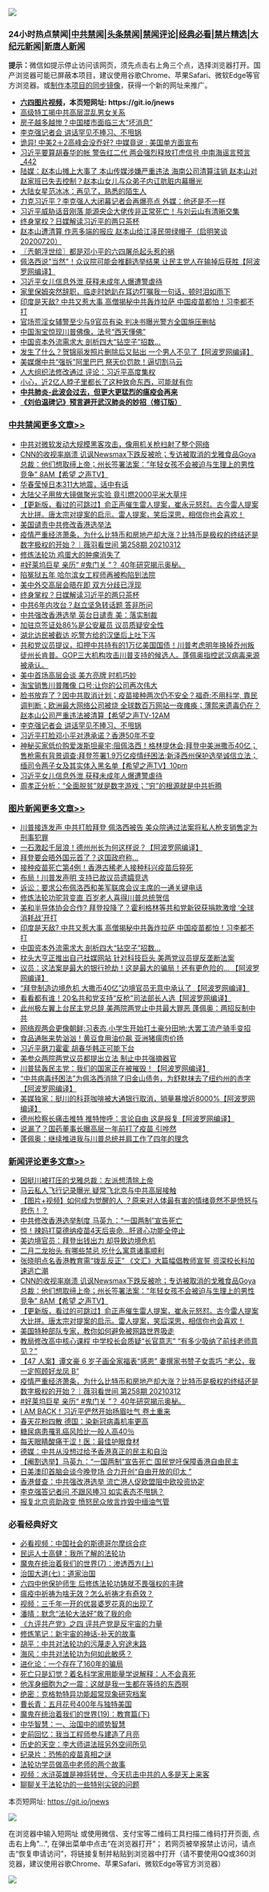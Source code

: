 ![](https://raw.githubusercontent.com/fqnews/bnews/master/64photo/fqnews-qr.jpg)

<div id="tt">
<h3>24小时热点禁闻|<a href="#%E4%B8%AD%E5%85%B1%E7%A6%81%E9%97%BB%E6%9B%B4%E5%A4%9A%E6%96%87%E7%AB%A0">中共禁闻</a>|<a href="#%E5%9B%BE%E7%89%87%E6%96%B0%E9%97%BB%E6%9B%B4%E5%A4%9A%E6%96%87%E7%AB%A0">头条禁闻</a>|<a href="#%E6%96%B0%E9%97%BB%E8%AF%84%E8%AE%BA%E6%9B%B4%E5%A4%9A%E6%96%87%E7%AB%A0">禁闻评论|<a href="#%E5%BF%85%E7%9C%8B%E7%BB%8F%E5%85%B8%E5%A5%BD%E6%96%87">经典必看|<a href="/video.md#%E7%A6%81%E7%89%87%E7%B2%BE%E9%80%89">禁片精选</a>|<a href="https://github.com/fqnews/djy/blob/master/gb/nf1351518.md#1">大纪元新闻</a>|<a href="https://github.com/fqnews/ntdtv/blob/master/gb/prog204.md#1">新唐人新闻</a></h3>
<div><b>提示：</b>微信如提示停止访问该网页，须先点击右上角三个点，选择浏览器打开。国产浏览器可能已屏蔽本项目，建议使用谷歌Chrome、苹果Safari、微软Edge等官方浏览器。或<a href="https://github.com/fqnews/bnews/blob/master/%E5%88%B6%E4%BD%9Cgit%E7%A6%81%E9%97%BB%E9%95%9C%E5%83%8F.md">制作本项目的同步镜像</a>，获得一个新的网址来推广。</div>
<ul>
<li><b><a href="http://d1.bdrive.tk/64.mp4" target="_blank">六四图片视频</a>，本页短网址: https://git.io/jnews</b></li>
<li><a href="/cnnews/20210312/1503191.md">高级特工揭中共高层混乱男女关系</a></li>
<li><a href="/finance/20210312/1503101.md">房子越多越惨？中国楼市面临三大“坏消息”</a></li>
<li><a href="/cbnews/20210312/1503366.md">李克强记者会 讲话罕见不捧习、不甩锅</a></li>
<li><a href="/cbnews/20210312/1503077.md">诡异! 中美2＋2高峰会没乔好? 中媒竟说 : 美国单方面宣布</a></li>
<li><a href="/comments/20210312/1503211.md">习近平要算胡春华的帐 警告红二代 两会强烈释放打虎信号 中南海谣言预言_442</a></li>
<li><a href="/comments/20210312/1503066.md">陆媒：赵本山摊上大事了 本山传媒涉嫌严重违法 海南公司清算注销 赵本山对赵家班已失去控制？赵本山女儿与众弟子内讧肮脏内幕曝光</a></li>
<li><a href="/yule/20210311/1503008.md">大陆女星范冰冰：再见了，熟悉的陌生人</a></li>
<li><a href="/comments/20210312/1503292.md">力克习近平？李克强人大闭幕记者会再爆亮点 外媒：他还是不一样</a></li>
<li><a href="/comments/20210312/1503488.md">习近平威胁话音刚落 能源央企大佬传非正常死亡！与刘云山有清晰交集</a></li>
<li><a href="/cbnews/20210312/1503586.md">终身掌权？日媒解读习近平的两只茶杯</a></li>
<li><a href="/bannedvideo/20210312/1503562.md">赵本山遭清算 作恶多端的报应 赵本山给江泽民带绿帽子（启明笑谈20200720）</a></li>
<li><a href="/ssgc/20210312/1503141.md">〖兲朝浮世绘〗都是邓小平的六四屠杀起头惹的祸</a></li>
<li><a href="/cnnews/20210312/1503473.md">佩洛西说"当然"！众议院可能会推翻选举结果 让民主党人在输掉后获胜【阿波罗网编译】</a></li>
<li><a href="/cbnews/20210312/1503304.md">习近平女儿信息外泄 获释未成年人爆遭警虐待</a></li>
<li><a href="/lifebaike/20210312/1503334.md">家里保姆突然辞职，临走时她趴在耳边叮嘱我一句话，顿时泪如雨下</a></li>
<li><a href="/topimagenews/20210312/1503179.md">印度是天敌? 中共又惹大事 高僧揭秘中共轰炸拉萨 中国疫苗都怕！习李都不打</a></li>
<li><a href="/headline/20210312/1503622.md">官场荒淫女辅警至少与9官员有染 判决书曝光警方全国施压删帖</a></li>
<li><a href="/comments/20210312/1503172.md">中国淘宝惊现川普佛像，法号“西天懂佛”</a></li>
<li><a href="/topimagenews/20210312/1503097.md">中国资本外流需求大 剖析四大“钻空子”招数…</a></li>
<li><a href="/cnnews/20210312/1503609.md">发生了什么？贺锦丽发照片删除后又贴出 一个男人不见了【阿波罗网编译】</a></li>
<li><a href="/cnnews/20210312/1503236.md">美媒爆中共“强拆”阿里巴巴 祭天价罚款！逼切割马云</a></li>
<li><a href="/cbnews/20210312/1503119.md">人大组织法修改通过 评论：习近平高度集权</a></li>
<li><a href="/health/20210312/1503469.md">小心，近2亿人脖子里都长了这种致命东西，可能就有你</a></li>
<li><b><a href="/comments/20200211/1275071.md" target="_blank">中共肺炎-此波会过去，但更大更猛烈的瘟疫会再来</a></b></li>
<li><b><a href="/comments/20200207/1272816.md" target="_blank">《刘伯温碑记》预言避开武汉肺炎的妙招（修订版）</a></b></li>
</ul>
</div>

<div class="catlist">
<h3><a href="/cbnews/" target="_blank">中共禁闻</a><span><a href="/cbnews/" target="_blank" rel="nofollow">更多文章>></a></span></h3>
<ul>
<li><a href="/cbnews/20210312/1503714.md" target="_blank">中共对微软发动大规模黑客攻击，像用机关枪扫射了整个网络</a></li>
<li><a href="/comments/20210312/1503685.md" target="_blank">CNN的收视率崩溃 讥讽Newsmax下跌反被呛；专访被取消的戈雅食品Goya总裁：他们想取缔上帝；州长签署法案：&#8221;年轻女孩不会被迫与生理上的男性竞争&#8221; 8AM【希望 之声TV】</a></li>
<li><a href="/cbnews/20210312/1503684.md" target="_blank">华春莹悼日本311大地震，话中有话</a></li>
<li><a href="/cbnews/20210312/1503683.md" target="_blank">大陆父子用放大镜做聚光实验 竟引燃2000平米大草坪</a></li>
<li><a href="/comments/20210312/1503671.md" target="_blank">【更新版，看过的可跳过】俞正声催生雷人提案，崔永元怒怼。古今雷人提案大比拼。唐太宗对提案的启示。雷人提案，笑后深思，相信你也会喜欢！</a></li>
<li><a href="/cbnews/20210312/1503659.md" target="_blank">美国谴责中共修改香港选举法</a></li>
<li><a href="/comments/20210312/1503634.md" target="_blank">疫情严重经济萧条，为什么比特币和房地产却大涨？比特币是极权的终结还是数字极权的开始？｜薇羽看世间 第258期 20210312</a></li>
<li><a href="/cbnews/20210312/1503595.md" target="_blank">修炼法轮功 鸡蛋大的肿瘤消失了</a></li>
<li><a href="/comments/20210312/1503621.md" target="_blank">#好莱坞巨星 亲历“ #鬼门关 ”？ 40年研究揭示奥秘。</a></li>
<li><a href="/cbnews/20210312/1503604.md" target="_blank">陷冤狱五年 哈尔滨女工程师再被构陷到法院</a></li>
<li><a href="/cbnews/20210312/1503597.md" target="_blank">美中外交高层会晤在即 双方分歧已浮现</a></li>
<li><a href="/cbnews/20210312/1503586.md" target="_blank">终身掌权？日媒解读习近平的两只茶杯</a></li>
<li><a href="/cbnews/20210312/1503585.md" target="_blank">中共6年内攻台？赵立坚急转话题 答非所问</a></li>
<li><a href="/cbnews/20210312/1503575.md" target="_blank">中共强改香港选举 英台日谴责 美：落实制裁</a></li>
<li><a href="/cbnews/20210312/1503574.md" target="_blank">加驻京签证处86%是公安雇员 议员质疑安全性</a></li>
<li><a href="/cbnews/20210312/1503549.md" target="_blank">湖北访民被截访 吃警方给的汉堡后上吐下泻</a></li>
<li><a href="/comments/20210312/1503483.md" target="_blank">共和党议员提议，扣押中共持有的1万亿美国国债！川普考虑明年换掉乔州叛徒州长肯普。GOP三大机构攻击川普支持的候选人。蓬佩奥指控武汉病毒来源被承认。</a></li>
<li><a href="/cbnews/20210312/1503461.md" target="_blank">美中首场高层会谈 美方亮牌 时机巧妙</a></li>
<li><a href="/cbnews/20210312/1503460.md" target="_blank">淘宝销售川普雕像 口号:让你的公司再次伟大</a></li>
<li><a href="/comments/20210312/1503378.md" target="_blank">脸书放弃了？因中共取消计划；疫苗接种两次仍不安全？福奇:不用科学, 靠民调判断；欧洲最大网络公司被烧 全球数百万网站一夜瘫痪；薄熙来遗毒仍在？ 赵本山公司严重违法被清算【希望之声TV-12AM</a></li>
<li><a href="/cbnews/20210312/1503366.md" target="_blank">李克强记者会 讲话罕见不捧习、不甩锅</a></li>
<li><a href="/cbnews/20210312/1503365.md" target="_blank">习近平打脸邓小平对港承诺？香港50年不变</a></li>
<li><a href="/comments/20210312/1503352.md" target="_blank">神秘买家低价购爱泼斯坦豪宅;阻佩洛西！格林提休会;拜登中美洲撒币40亿；售枪需有背景调查;拜登签署1.9万亿疫情纾困法;新泽西州保护选举诚信立法；缅司令两子女及其实体入黑名单【希望之声TV】10pm</a></li>
<li><a href="/cbnews/20210312/1503304.md" target="_blank">习近平女儿信息外泄 获释未成年人爆遭警虐待</a></li>
<li><a href="/comments/20210312/1503287.md" target="_blank">周孝正分析：“全面脱贫”就是数字游戏；“穷”的根源就是中共折腾</a></li>

</ul>
</div>
<div class="catlist">
<h3><a href="/topimagenews/" target="_blank">图片新闻</a><span><a href="/topimagenews/" target="_blank" rel="nofollow">更多文章>></a></span></h3>
<ul>
<li><a href="/topimagenews/20210312/1503627.md" target="_blank">川普接连发声 中共打脸拜登 佩洛西被告 美众院通过法案将私人枪支销售定为刑事犯罪</a></li>
<li><a href="/topimagenews/20210312/1503547.md" target="_blank">一石激起千层浪！德州州长为何这样说？【阿波罗网编译】</a></li>
<li><a href="/topimagenews/20210312/1503529.md" target="_blank">拜登要会晤外国元首了？这国政府称…</a></li>
<li><a href="/topimagenews/20210312/1503528.md" target="_blank">接种疫苗死亡第4例！香港古稀老人接种科兴疫苗后猝死</a></li>
<li><a href="/topimagenews/20210312/1503252.md" target="_blank">布局！川普发声明 支持已故议员遗孀竞选</a></li>
<li><a href="/topimagenews/20210312/1503251.md" target="_blank">诉讼：要求公布佩洛西和美军联席会议主席的一通关键电话</a></li>
<li><a href="/comments/20210312/1502969.md" target="_blank">修炼法轮功驼背变直 百岁老人喜得川普总统贺信</a></li>
<li><a href="/topimagenews/20210312/1503198.md" target="_blank">美和半导体协会合作? 拜登投降了？霍利格林等共和党新锐获捐款激增 ‘全球消耗战’开打</a></li>
<li><a href="/topimagenews/20210312/1503179.md" target="_blank">印度是天敌? 中共又惹大事 高僧揭秘中共轰炸拉萨 中国疫苗都怕！习李都不打</a></li>
<li><a href="/topimagenews/20210312/1503097.md" target="_blank">中国资本外流需求大 剖析四大“钻空子”招数…</a></li>
<li><a href="/topimagenews/20210311/1502860.md" target="_blank">枕头大亨正推出自己社媒网站 针对科技巨头 美两党议员提反垄断法案</a></li>
<li><a href="/topimagenews/20210311/1502764.md" target="_blank">议员：这法案是最大的银行抢劫！这是最大的骗局！还有更危险的&#8230; 【阿波罗网编译】</a></li>
<li><a href="/topimagenews/20210311/1502690.md" target="_blank">“拜登制造边境危机 大撒币40亿”边境官员无意中承认了 【阿波罗网编译】</a></li>
<li><a href="/topimagenews/20210311/1502636.md" target="_blank">看看都有谁！20名共和党支持“反枪”司法部长人选【阿波罗网编译】</a></li>
<li><a href="/topimagenews/20210311/1502486.md" target="_blank">此州极左翼上台民主党总辞 美两院两党止中共最大罪恶 蓬佩奥：两招反制中共</a></li>
<li><a href="/topimagenews/20210311/1502485.md" target="_blank">网络观两会更像朝鲜;习表态,小学生开始打土豪分田地;大罢工流产骑手变招</a></li>
<li><a href="/topimagenews/20210311/1502386.md" target="_blank">食品通胀来势汹汹！黄豆食用油价飙 亚洲猪瘟肉价扬</a></li>
<li><a href="/topimagenews/20210311/1502269.md" target="_blank">习近平磨刀霍霍 胡春华韩正可能下台</a></li>
<li><a href="/topimagenews/20210310/1502174.md" target="_blank">美参众两院两党议员都提出立法 制止中共强摘器官</a></li>
<li><a href="/topimagenews/20210310/1502172.md" target="_blank">川普猛轰民主党：我们的国家正在被摧毁！【阿波罗网编译】</a></li>
<li><a href="/topimagenews/20210310/1502170.md" target="_blank">&#8220;中共病毒纾困法&#8221;为佩洛西消除了旧金山债务，为舒默抹去了纽约州的赤字【阿波罗网编译】</a></li>
<li><a href="/topimagenews/20210310/1501919.md" target="_blank">美媒独家：挺川的科菲咖啡被大通银行取消，销量暴增近8000%【阿波罗网编译】</a></li>
<li><a href="/topimagenews/20210310/1501787.md" target="_blank">德州检察长痛击推特 推特惨呼：言论自由 这是报复【阿波罗网编译】</a></li>
<li><a href="/topimagenews/20210310/1501650.md" target="_blank">说漏了？国药董事长曝高层一年前打了疫苗 引哗然</a></li>
<li><a href="/topimagenews/20210310/1501634.md" target="_blank">蓬佩奥：继续推进我与川普总统并肩工作了四年的理念</a></li>

</ul>
</div>
<div class="catlist">
<h3><a href="/comments/" target="_blank">新闻评论</a><span><a href="/comments/" target="_blank" rel="nofollow">更多文章>></a></span></h3>
<ul>
<li><a href="/comments/20210312/1503757.md" target="_blank">因挺川被打压的戈雅总裁：左派想清除上帝</a></li>
<li><a href="/comments/20210312/1503756.md" target="_blank">马云私人飞行记录曝光 疑常飞北京与中共高层接触</a></li>
<li><a href="/comments/20210312/1503750.md" target="_blank">【图片+视频】如何成为觉醒的人 ？原来对人体最有害的情绪竟然不是愤怒与悲伤！？</a></li>
<li><a href="/comments/20210312/1503749.md" target="_blank">中共修改香港选举制度 马英九：“一国两制”宣告死亡</a></li>
<li><a href="/comments/20210312/1503748.md" target="_blank">惊！辣妈打莫德纳疫​​苗4天后丧命…肝肾心功能全停止</a></li>
<li><a href="/comments/20210312/1503721.md" target="_blank">美边境官员：拜登出钱出力 却导致边境危机</a></li>
<li><a href="/comments/20210312/1503690.md" target="_blank">二月二龙抬头 有哪些禁忌 吃什么寓意诸事顺利</a></li>
<li><a href="/comments/20210312/1503687.md" target="_blank">张晓明点名香港教育需“拨乱反正” 《文汇》大篇幅倡教师宣誓 资深校长料加速逃亡潮</a></li>
<li><a href="/comments/20210312/1503685.md" target="_blank">CNN的收视率崩溃 讥讽Newsmax下跌反被呛；专访被取消的戈雅食品Goya总裁：他们想取缔上帝；州长签署法案：&#8221;年轻女孩不会被迫与生理上的男性竞争&#8221; 8AM【希望 之声TV】</a></li>
<li><a href="/comments/20210312/1503671.md" target="_blank">【更新版，看过的可跳过】俞正声催生雷人提案，崔永元怒怼。古今雷人提案大比拼。唐太宗对提案的启示。雷人提案，笑后深思，相信你也会喜欢！</a></li>
<li><a href="/comments/20210312/1503653.md" target="_blank">美国特种部队专家，教你如何避免被网路世界吸走</a></li>
<li><a href="/comments/20210312/1503642.md" target="_blank">教局修改高中核心课程 中学校长会质疑“长官意志” “有多少吸纳了前线老师意见？”</a></li>
<li><a href="/comments/20210312/1503641.md" target="_blank">【47 人案】谭文豪 6 岁子画全家福表“感恩” 妻撰家书赞子女乖巧 “老公，我一定照顾好龙凤 B”</a></li>
<li><a href="/comments/20210312/1503634.md" target="_blank">疫情严重经济萧条，为什么比特币和房地产却大涨？比特币是极权的终结还是数字极权的开始？｜薇羽看世间 第258期 20210312</a></li>
<li><a href="/comments/20210312/1503621.md" target="_blank">#好莱坞巨星 亲历“ #鬼门关 ”？ 40年研究揭示奥秘。</a></li>
<li><a href="/comments/20210312/1503619.md" target="_blank">I AM BACK！习近平俨然开始扬眉吐气 卷土重来</a></li>
<li><a href="/comments/20210312/1503614.md" target="_blank">春天花粉四散 德国：染新冠病毒机率更高</a></li>
<li><a href="/comments/20210312/1503613.md" target="_blank">糖尿病患罹乳癌风险比一般人高40％</a></li>
<li><a href="/comments/20210312/1503612.md" target="_blank">每天眼睛酸痛干涩！医：最佳护眼食材</a></li>
<li><a href="/comments/20210312/1503602.md" target="_blank">德媒：中共从没想过给予香港真正的民主和自治</a></li>
<li><a href="/comments/20210312/1503594.md" target="_blank">【阉割选举】马英九：“一国两制”宣告死亡 国民党吁保障香港自由民主</a></li>
<li><a href="/comments/20210312/1503593.md" target="_blank">日美澳印首脑会谈今晚登场 合力开创“自由开放的印太 ”</a></li>
<li><a href="/comments/20210312/1503592.md" target="_blank">香港督查：中共强改港选举 流亡港人促欧盟阻中欧投资协定</a></li>
<li><a href="/comments/20210312/1503568.md" target="_blank">李克强答记者问 不跟风捧习 如实表态不甩锅？</a></li>
<li><a href="/comments/20210312/1503567.md" target="_blank">报复北京资助政变 愤怒民众放言炸毁中缅油气管</a></li>

</ul>
</div>

<div class="catlist">
<h3>必看经典好文</h3>
<ul>
<li><a href="/comments/20200806/1375443.md" target="_blank">必看视频：中国社会的斯德哥尔摩综合症</a></li>
<li><a href="/ccpdope/20200729/1369047.md" target="_blank">民运人士高健：我所了解的法轮功</a></li>
<li><a href="/topimagenews/20180527/948369.md" target="_blank">魔鬼在统治着我们的世界(7)：渗透西方(上)</a></li>
<li><a href="/cbnews/20190424/913985.md" target="_blank">治国大道(七)：道家治国</a></li>
<li><a href="/comments/20200926/1403542.md" target="_blank">六四中他保护师生 后修炼法轮功铸就不畏强权的丰碑</a></li>
<li><a href="/comments/20200502/1322275.md" target="_blank">瘟疫中祈祷为啥无效？怎么祈祷才有奇效？</a></li>
<li><a href="/aomi/qiwen/20151223/484507.md" target="_blank">视频：三千年一开的优昙婆罗花真的出现了</a></li>
<li><a href="/comments/20210312/1502968.md" target="_blank">潘晴：默念“法轮大法好”救了我的命</a></li>
<li><a href="/bookonline/20131116/201053.md" target="_blank">《九评共产党》之四 评共产党是反宇宙的力量</a></li>
<li><a href="/comments/20190418/1115565.md" target="_blank">修炼笔记：新宇宙的神话-补天的故事</a></li>
<li><a href="/cbnews/20200720/1363328.md" target="_blank">胡平：中共对法轮功的污蔑走入穷途末路</a></li>
<li><a href="/comments/20191218/1228234.md" target="_blank">海风：中共对法轮功为何如此敏感？</a></li>
<li><a href="/comments/20200907/1392278.md" target="_blank">进化论：一个存在了160年的骗局</a></li>
<li><a href="/comments/20200704/1355375.md" target="_blank">死亡只是幻觉？着名科学家用能量学说解释：人不会真死</a></li>
<li><a href="/topimagenews/20210219/1489990.md" target="_blank">他浑身细胞为之一震：这就是我一生都在等待的东西啊</a></li>
<li><a href="/comments/20200705/783265.md" target="_blank">绝密：克格勃特异功能超常现象研究档案</a></li>
<li><a href="/comments/20200713/1359796.md" target="_blank">曹长青：五月花号400年与独特美国</a></li>
<li><a href="/comments/20180716/972458.md" target="_blank">魔鬼在统治着我们的世界(19)：教育篇(下)</a></li>
<li><a href="/comments/20200605/1340202.md" target="_blank">中华智慧：一、治国中的顺势智慧</a></li>
<li><a href="/aomi/history/20141104/323033.md" target="_blank">史前回忆：我当工程师参与建造了月亮</a></li>
<li><a href="/tculture/20121025/73064.md" target="_blank">历史的天空：李大师讲法班另外空间所见</a></li>
<li><a href="/topimagenews/20180408/925060.md" target="_blank">纪录片：恐怖的疫苗真相之谜</a></li>
<li><a href="/comments/20200629/1352533.md" target="_blank">法轮功学员做高中老师的两个故事</a></li>
<li><a href="/comments/20200623/1273653.md" target="_blank">视频：水浒英雄是神将转世，今天抗击中共的人多是天上来客</a></li>
<li><a href="/comments/20190417/1114875.md" target="_blank">聊聊关于法轮功的一些特别尖锐的问题</a></li>

</ul>
</div>

本页短网址: https://git.io/jnews

![](https://raw.githubusercontent.com/fqnews/bnews/master/64photo/fqnews-qr.jpg)

在浏览器中输入短网址 或使用微信、支付宝等二维码工具扫描二维码打开页面, 点击右上角"...", 在弹出菜单中点击“在浏览器打开”； 若网页被举报禁止访问，请点击“恢复申请访问”，将链接复制并粘贴到浏览器中打开（请不要使用QQ或360浏览器，建议使用谷歌Chrome、苹果Safari、微软Edge等官方浏览器）

![](https://raw.githubusercontent.com/fqnews/bnews/master/64photo/wx.jpg)